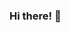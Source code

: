 ### Hi there! 👋

<!--
**cceydae/cceydae** is a ✨ _special_ ✨ repository because its `README.md` (this file) appears on your GitHub profile.
[https://www.linkedin.com/in/ceydaeser/]
[GitHub Pages](https://pages.github.com/)
Here are some ideas to get you started:

- 🔭 I’m currently working on ...
- 🌱 I’m currently learning ...
- 👯 I’m looking to collaborate on ...
- 🤔 I’m looking for help with ...
- 💬 Ask me about ...
- 📫 How to reach me: ...
- 😄 Pronouns: ...
- ⚡ Fun fact: ...
-->
